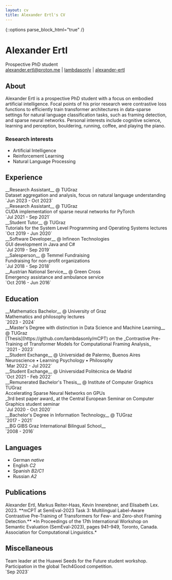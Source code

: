 ```yaml
---
layout: cv
title: Alexander Ertl's CV
---
```

{::options parse_block_html="true" /}

# Alexander Ertl
<div id=subtitle_block class=paragraph_div>
Prospective PhD student
</div>

<div id="webaddress">
<a href="mailto:alexander.ertl@proton.me"><i class="fas fa-envelope"></i> alexander.ertl@proton.me</a> | 
<a href="http://github.com/lambdasonly"><i class="fab fa-github"></i> lambdasonly</a> | 
<a href="https://www.linkedin.com/in/alexander-ertl/"><i class="fab fa-linkedin"></i> alexander-ertl</a>
</div>


## About
<div class=paragraph_div>
Alexander Ertl is a prospective PhD student with a focus on embodied artificial intelligence. Focal points of his prior research were contrastive loss functions to efficiently train transformer architectures in data-sparse settings for natural language classification tasks, such as framing detection, and sparse neural networks. Personal interests include cognitive science, learning and perception, bouldering, running, coffee, and playing the piano.
</div>


### Research interests
* Artificial Intelligence
* Reinforcement Learning
* Natural Language Processing


## Experience
<div id=experience_block class=paragraph_div>
<div>
__Research Assistant__ @ TUGraz <br/>
Dataset aggregation and analysis, focus on natural language understanding
</div>
<div class=period>
`Jun 2023 - Oct 2023`
</div>
</div>

<div id=experience_block class=paragraph_div>
<div>
__Research Assistant__ @ TUGraz <br/>
CUDA implementation of sparse neural networks for PyTorch
</div>
<div class=period>
`Jul 2021 - Sep 2021`
</div>
</div>

<div id=experience_block class=paragraph_div>
<div>
__Student Tutor__ @ TUGraz <br/>
Tutorials for the System Level Programming and Operating Systems lectures
</div>
<div class=period>
`Oct 2019 - Jun 2020`
</div>
</div>

<div id=experience_block class=paragraph_div>
<div>
__Software Developer__ @ Infineon Technologies <br/>
GUI development in Java and C#
</div>
<div class=period>
`Jul 2019 - Sep 2019`
</div>
</div>

<div id=experience_block class=paragraph_div>
<div>
__Salesperson__ @ Temmel Fundraising <br/>
Fundraising for non-profit organizations
</div>
<div class=period>
`Jul 2018 - Sep 2018`
</div>
</div>

<div id=experience_block class=paragraph_div>
<div>
__Austrian National Service__ @ Green Cross <br/>
Emergency assistance and ambulance service
</div>
<div class=period>
`Oct 2016 - Jun 2016`
</div>
</div>


## Education
<div id=experience_block class=paragraph_div>
<div>
__Mathematics Bachelor__ @ University of Graz <br/>
Mathematics and philosophy lectures
</div>
<div class=period>
`2023 - 2024`
</div>
</div>

<div id=experience_block class=paragraph_div>
<div>
__Master's Degree with distinction in Data Science and Machine Learning__ @ TUGraz <br/>
[Thesis](https://github.com/lambdasonly/mCPT) on the _Contrastive Pre-Training of Transformer Models for Computational Framing Analysis_
</div>
<div class=period>
`2021 - 2023`
</div>
</div>


<div id=experience_block class=paragraph_div>
<div>
__Student Exchange__ @ Universidad de Palermo, Buenos Aires <br/>
Neuroscience • Learning Psychology • Philosophy
</div>
<div class=period>
`Mar 2022 - Jul 2022`
</div>
</div>


<div id=experience_block class=paragraph_div>
<div>
__Student Exchange__ @ Universidad Politécnica de Madrid
</div>
<div class=period>
`Oct 2021 - Feb 2022`
</div>
</div>


<div id=experience_block class=paragraph_div>
<div>
__Remunerated Bachelor's Thesis__ @ Institute of Computer Graphics TUGraz <br/>
Accelerating Sparse Neural Networks on GPUs <br/>
_3rd best paper award_ at the Central European Seminar on Computer Graphics student seminar
</div>
<div class=period>
`Jul 2020 - Oct 2020`
</div>
</div>


<div id=experience_block class=paragraph_div>
<div>
__Bachelor's Degree in Information Technology__ @ TUGraz 
</div>
<div class=period>
`2017 - 2021`
</div>
</div>


<div id=experience_block class=paragraph_div>
<div>
__BG GIBS Graz International Bilingual School__
</div>
<div class=period>
`2008 - 2016`
</div>
</div>


## Languages
* German _native_
* English _C2_
* Spanish _B2/C1_
* Russian _A2_


## Publications
<div class=paragraph_div>
Alexander Ertl, Markus Reiter-Haas, Kevin Innerebner, and Elisabeth Lex. 2023.
**mCPT at SemEval-2023 Task 3: Multilingual Label-Aware Contrastive Pre-Training of Transformers for Few- and Zero-shot Framing Detection.**
*In Proceedings of the 17th International Workshop on Semantic Evaluation (SemEval-2023), pages 941–949, Toronto, Canada. Association for Computational Linguistics.*
</div>


## Miscellaneous
<div id=experience_block class=paragraph_div>
<div>
Team leader at the Huawei Seeds for the Future student workshop. Participation in the global Tech4Good competition.
</div>
<div class=period>
`Sep 2023`
</div>
</div>


<!-- ### Footer

Last updated: June 2023 -->


